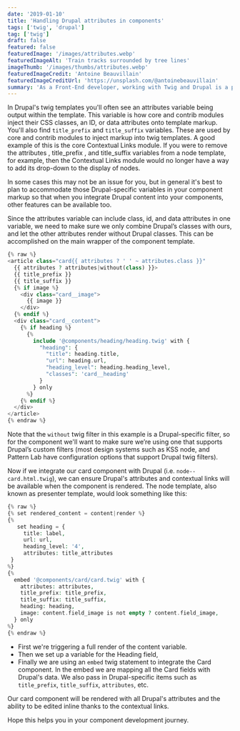 ```yaml
---
date: '2019-01-10'
title: 'Handling Drupal attributes in components'
tags: ['twig', 'drupal']
tag: ['twig']
draft: false
featured: false
featuredImage: '/images/attributes.webp'
featuredImageAlt: 'Train tracks surrounded by tree lines'
imageThumb: '/images/thumbs/attributes.webp'
featuredImageCredit: 'Antoine Beauvillain'
featuredImageCreditUrl: 'https://unsplash.com/@antoinebeauvillain'
summary: 'As a Front-End developer, working with Twig and Drupal is a pretty liberating thing which presents all kinds of posibilies, but it can also open the doors to breaking things Drupal counts on.'
---
```


In Drupal's twig templates you'll often see an attributes variable being output within the template. This variable is how core and contrib modules inject their CSS classes, an ID, or data attributes onto template markup. You'll also find `title_prefix` and `title_suffix` variables. These are used by core and contrib modules to inject markup into twig templates. A good example of this is the core Contextual Links module. If you were to remove the attributes , title_prefix , and title_suffix variables from a node template, for example, then the Contextual Links module would no longer have a way to add its drop-down to the display of nodes.

In some cases this may not be an issue for you, but in general it's best to plan to accommodate those Drupal-specific variables in your component markup so that when you integrate Drupal content into your components, other features can be available too.

Since the attributes variable can include class, id, and data attributes in one variable, we need to make sure we only combine Drupal’s classes with ours, and let the other attributes render without Drupal classes. This can be accomplished on the main wrapper of the component template.

```php
{% raw %}
<article class="card{{ attributes ? ' ' ~ attributes.class }}"
  {{ attributes ? attributes|without(class) }}>
  {{ title_prefix }}
  {{ title_suffix }}
  {% if image %}
    <div class="card__image">
      {{ image }}
    </div>
  {% endif %}
  <div class="card__content">
    {% if heading %}
      {%
        include '@components/heading/heading.twig' with {
          "heading": {
            "title": heading.title,
            "url": heading.url,
            "heading_level": heading.heading_level,
            "classes": 'card__heading'
          }
        } only
      %}
    {% endif %}
  </div>
</article>
{% endraw %}
```

Note that the `without` twig filter in this example is a Drupal-specific filter, so for the component we'll want to make sure we’re using one that supports Drupal’s custom filters (most design systems such as KSS node, and Pattern Lab have configuration options that support Drupal twig filters).

Now if we integrate our card component with Drupal (i.e. `node--card.html.twig`), we can ensure Drupal's attributes and contextual links will be available when the component is rendered.  The node template, also known as presenter template, would look something like this:

```php
{% raw %}
{% set rendered_content = content|render %}
{%
   set heading = {
     title: label,
     url: url,
     heading_level: '4',
     attributes: title_attributes
 }
%}
{%
  embed '@components/card/card.twig' with {
    attributes: attributes,
    title_prefix: title_prefix,
    title_suffix: title_suffix,
    heading: heading,
    image: content.field_image is not empty ? content.field_image,
  } only
%}
{% endraw %}
```

* First we're triggering a full render of the content variable.
* Then we set up a variable for the Heading field,
* Finally we are using an `embed` twig statement to integrate the Card component. In the embed we are mapping all the Card fields with Drupal's data. We also pass in Drupal-specific items such as `title_prefix`, `title_suffix`, `attributes`, etc.


Our card component will be rendered with all Drupal's attributes and the ability to be edited inline thanks to the contextual links.

Hope this helps you in your component development journey.
